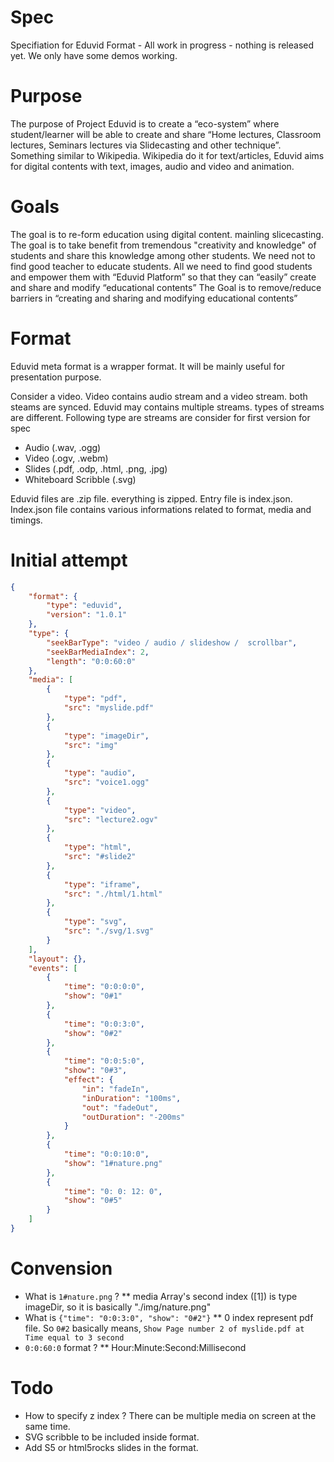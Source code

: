# Spec
Specifiation for Eduvid Format - All work in progress - nothing is released yet. We only have some demos working.

# Purpose 
The purpose of Project Eduvid is to create a “eco-system” where student/learner will be able to
create and share “Home lectures, Classroom lectures, Seminars lectures via Slidecasting and
other technique”. Something similar to Wikipedia. Wikipedia do it for text/articles, Eduvid aims
for digital contents with text, images, audio and video and animation. 

# Goals

The goal is to re-form education using digital content. mainling slicecasting.
The goal is to take benefit from tremendous "creativity and knowledge" of students and 
share this knowledge among other students. We need not to find good teacher to educate students. All we
need to find good students and empower them with “Eduvid Platform” so that they can
“easily” create and share and modify “educational contents”
The Goal is to remove/reduce barriers in “creating and sharing and modifying educational
contents”

# Format 

Eduvid meta format is a wrapper format. It will be mainly useful for presentation purpose.

Consider a video. Video contains audio stream and a video stream. both steams are synced.
Eduvid may contains multiple streams. types of streams are different. Following type are streams are consider for first version for spec

* Audio (.wav, .ogg)
* Video (.ogv, .webm)
* Slides (.pdf, .odp, .html, .png, .jpg)
* Whiteboard Scribble (.svg)

Eduvid files are .zip file. everything is zipped. Entry file is index.json. Index.json file contains various informations related to format, media and timings.

# Initial attempt
```json
{
    "format": {
        "type": "eduvid",
        "version": "1.0.1"
    },
    "type": {
        "seekBarType": "video / audio / slideshow /  scrollbar",
        "seekBarMediaIndex": 2,
        "length": "0:0:60:0"
    },
    "media": [
        {
            "type": "pdf",
            "src": "myslide.pdf"
        },
        {
            "type": "imageDir",
            "src": "img"
        },
        {
            "type": "audio",
            "src": "voice1.ogg"
        },
        {
            "type": "video",
            "src": "lecture2.ogv"
        },
        {
            "type": "html",
            "src": "#slide2"
        },
        {
            "type": "iframe",
            "src": "./html/1.html"
        },
        {
            "type": "svg",
            "src": "./svg/1.svg"
        }
    ],
    "layout": {},
    "events": [
        {
            "time": "0:0:0:0",
            "show": "0#1"
        },
        {
            "time": "0:0:3:0",
            "show": "0#2"
        },
        {
            "time": "0:0:5:0",
            "show": "0#3",
            "effect": {
                "in": "fadeIn",
                "inDuration": "100ms",
                "out": "fadeOut",
                "outDuration": "-200ms"
            }
        },
        {
            "time": "0:0:10:0",
            "show": "1#nature.png"
        },
        {
            "time": "0: 0: 12: 0",
            "show": "0#5"
        }
    ]
}
```

# Convension

* What is ```1#nature.png``` ?
** media Array's second index ([1]) is type imageDir, so it is basically "./img/nature.png"
* What is ```{"time": "0:0:3:0", "show": "0#2"}```
** 0 index represent pdf file. So ```0#2``` basically means, ```Show Page number 2 of myslide.pdf at Time equal to 3 second```
* ```0:0:60:0``` format ?
** Hour:Minute:Second:Millisecond

# Todo
* How to specify z index ? There can be multiple media on screen at the same time.
* SVG scribble to be included inside format.
* Add S5 or html5rocks slides in the format.




